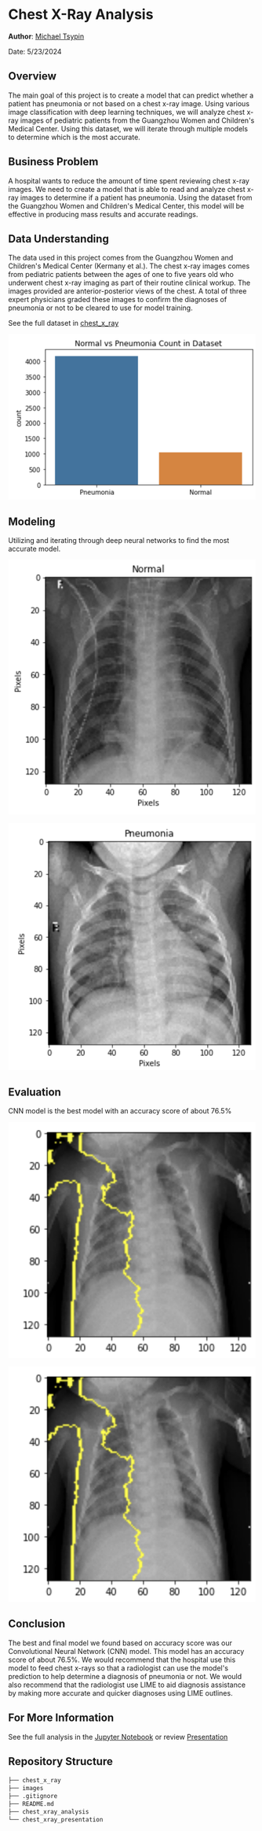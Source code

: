 # Chest X-Ray Analysis

**Author**: [Michael Tsypin](email:mtsypin9@yahoo.com)

Date: 5/23/2024

## Overview

The main goal of this project is to create a model that can predict whether a patient has pneumonia or not based on a chest x-ray image. Using various image classification with deep learning techniques, we will analyze chest x-ray images of pediatric patients from the Guangzhou Women and Children's Medical Center. Using this dataset, we will iterate through multiple models to determine which is the most accurate.

## Business Problem

A hospital wants to reduce the amount of time spent reviewing chest x-ray images. We need to create a model that is able to read and analyze chest x-ray images to determine if a patient has pneumonia. Using the dataset from the Guangzhou Women and Children's Medical Center, this model will be effective in producing mass results and accurate readings.

## Data Understanding

The data used in this project comes from the Guangzhou Women and Children's Medical Center (Kermany et al.). The chest x-ray images comes from pediatric patients between the ages of one to five years old who underwent chest x-ray imaging as part of their routine clinical workup. The images provided are anterior-posterior views of the chest. A total of three expert physicians graded these images to confirm the diagnoses of pneumonia or not to be cleared to use for model training.

See the full dataset in [chest_x_ray](chest_x_ray) 

![normal_vs_pneumonia_count](images/normal_vs_pneumonia_count.png)

## Modeling

Utilizing and iterating through deep neural networks to find the most accurate model.

![normal_chest_xray](images/normal_chest_xray.png)

![pneumonia_chest_xray](images/pneumonia_chest_xray.png)

## Evaluation

CNN model is the best model with an accuracy score of about 76.5%

![confusion_matrix](images/lime.png)

![lime](images/lime.png)

## Conclusion

The best and final model we found based on accuracy score was our Convolutional Neural Network (CNN) model. This model has an accuracy score of about 76.5%. We would recommend that the hospital use this model to feed chest x-rays so that a radiologist can use the model's prediction to help determine a diagnosis of pneumonia or not. We would also recommend that the radiologist use LIME to aid diagnosis assistance by making more accurate and quicker diagnoses using LIME outlines.

## For More Information

See the full analysis in the [Jupyter Notebook](chest_xray_analysis.ipynb) or review [Presentation](chest_xray_presentation.pdf)

## Repository Structure

```
├── chest_x_ray
├── images
├── .gitignore
├── README.md
├── chest_xray_analysis
└── chest_xray_presentation
```
